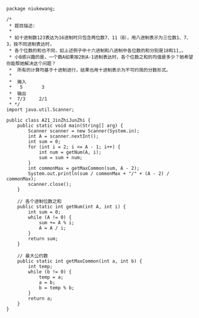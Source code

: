 	package niukewang;
	
	/*
	 * 题目描述:
	 * 
	 * 如十进制数123表达为16进制时只包含两位数7、11（B），用八进制表示为三位数1、7、3，按不同进制表达时，
	 * 各个位数的和也不同，如上述例子中十六进制和八进制中各位数的和分别是18和11,。 
	 * 小B感兴趣的是，一个数A如果按2到A-1进制表达时，各个位数之和的均值是多少？她希望你能帮她解决这个问题？
	 *  所有的计算均基于十进制进行，结果也用十进制表示为不可约简的分数形式。
	 *  
	 *  输入
	 *   5		 3
	 *  输出
	 *  7/3		2/1
	 * */
	import java.util.Scanner;
	
	public class A21_JinZhiJunZhi {
		public static void main(String[] arg) {
			Scanner scanner = new Scanner(System.in);
			int A = scanner.nextInt();
			int sum = 0;
			for (int i = 2; i <= A - 1; i++) {
				int num = getNum(A, i);
				sum = sum + num;
			}
			int commonMax = getMaxCommon(sum, A - 2);
			System.out.println(sum / commonMax + "/" + (A - 2) / commonMax);
			scanner.close();
		}
	
		// 各个进制位数之和
		public static int getNum(int A, int i) {
			int sum = 0;
			while (A != 0) {
				sum += A % i;
				A = A / i;
			}
			return sum;
		}
	
		// 最大公约数
		public static int getMaxCommon(int a, int b) {
			int temp;
			while (b != 0) {
				temp = a;
				a = b;
				b = temp % b;
			}
			return a;
		}
	}
